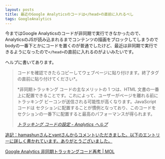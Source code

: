 ```yaml
---
layout: posts
title: 最近のGoogle Analyticsのコードは</head>の直前に入れるべし
tags: GoogleAnalytics
---
```


今まではGoogle Analyticsのコードが非同期で実行できなかったので、AnalyticsのJSが読み込まれるまでコンテンツの描画をブロックしてしまうのでbodyの一番下とかにコードを置くのが普通でしたけど、最近は非同期で実行できるようになったので`</head>`の直前に入れるのがよいみたいです。

ヘルプに書いてあります。

> コードを確認できたらコピーしてウェブページに貼り付けます。</head>終了タグの直前に貼り付けてください*。
> 
> *非同期トラッキング コードの主なメリットの 1 つは、HTML 文書の一番上に配置できることです。これによって、ユーザーがページを離れる前にトラッキング ビーコンが送信される可能性が高くなります。JavaScript コードは <head> セクションに配置することが慣例となっており、このコードを <head> セクションの一番下に配置すると最高のパフォーマンスが得られます。
> 
> <cite><a href="http://www.google.com/support/analytics/bin/answer.py?hl=ja_JP&answer=174090&utm_id=ad">トラッキング コードの設定 - Analytics ヘルプ</a></cite>

<ins>追記：hamashunさんとvantさんからコメントいただきました。以下のエントリーに詳しく書かれています。ありがとうございました。</ins>

[Google Analytics 非同期トラッキングコード再考 \| MOL](http://t32k.me/mol/log/asynchronous-tracking/)
